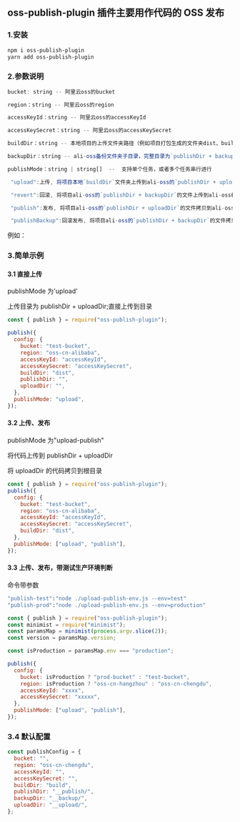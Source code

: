 ## oss-publish-plugin 插件主要用作代码的 OSS 发布

### 1.安装

```sh
npm i oss-publish-plugin
yarn add oss-publish-plugin
```

### 2.参数说明

```js
bucket: string -- 阿里云oss的bucket

region：string -- 阿里云oss的region

accessKeyId：string -- 阿里云oss的accessKeyId

accessKeySecret：string -- 阿里云oss的accessKeySecret

buildDir：string -- 本地项目的上传文件夹路径（例如项目打包生成的文件夹dist、build）

backupDir：string -- ali-oss备份文件夹子目录，完整目录为`publishDir + backupDir`。

publishMode：string | string[]  --  支持单个任务，或者多个任务串行进行

 "upload":上传, 将项目本地`buildDir`文件夹上传到ali-oss的`publishDir + uploadDir`文件夹

 "revert":回滚, 将项目ali-oss的`publishDir + backupDir`的文件上传到ali-oss根目录

 "publish":发布, 将项目ali-oss的`publishDir + uploadDir`的文件拷贝到ali-oss的根目录

 "publishBackup":回滚发布, 将项目ali-oss的`publishDir + backupDir`的文件拷贝到ali-oss的根目录
```

例如：

### 3.简单示例

#### 3.1 直接上传

publishMode 为'upload'

上传目录为 publishDir + uploadDir;直接上传到目录

```js
const { publish } = require("oss-publish-plugin");

publish({
  config: {
    bucket: "test-bucket",
    region: "oss-cn-alibaba",
    accessKeyId: "accessKeyId",
    accessKeySecret: "accessKeySecret",
    buildDir: "dist",
    publishDir: "",
    uploadDir: "",
  },
  publishMode: "upload",
});
```

#### 3.2 上传、发布

publishMode 为"upload-publish"

将代码上传到 publishDir + uploadDir

将 uploadDir 的代码拷贝到根目录

```js
const { publish } = require("oss-publish-plugin");
publish({
  config: {
    bucket: "test-bucket",
    region: "oss-cn-alibaba",
    accessKeyId: "accessKeyId",
    accessKeySecret: "accessKeySecret",
    buildDir: "dist",
  },
  publishMode: ["upload", "publish"],
});
```

#### 3.3 上传、发布，带测试生产环境判断

命令带参数

```sh
"publish-test":"node ./upload-publish-env.js --env=test"
"publish-prod":"node ./upload-publish-env.js --env=production"
```

```js
const { publish } = require("oss-publish-plugin");
const minimist = require("minimist");
const paramsMap = minimist(process.argv.slice(2));
const version = paramsMap.version;

const isProduction = paramsMap.env === "production";

publish({
  config: {
    bucket: isProduction ? "prod-bucket" : "test-bucket",
    region: isProduction ? "oss-cn-hangzhou" : "oss-cn-chengdu",
    accessKeyId: "xxxx",
    accessKeySecret: "xxxxx",
  },
  publishMode: ["upload", "publish"],
});
```

### 3.4 默认配置

```js
const publishConfig = {
  bucket: "",
  region: "oss-cn-chengdu",
  accessKeyId: "",
  accessKeySecret: "",
  buildDir: "build",
  publishDir: "__publish/",
  backupDir: "__backup/",
  uploadDir: "__upload/",
};
```
